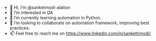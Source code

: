 - 👋 Hi, I’m @sanketmodi-alation
- 👀 I’m interested in QA
- 🌱 I’m currently learning automation in Python.
- 💞️ I’m looking to collaborate on automation framework, improving best practices.
- 📫 Feel free to reach me on https://www.linkedin.com/in/sankethmodi/

<!---
sanketmodi-alation/sanketmodi-alation is a ✨ special ✨ repository because its `README.md` (this file) appears on your GitHub profile.
You can click the Preview link to take a look at your changes.
--->
